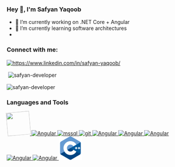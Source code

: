 ### Hey 👋, I'm Safyan Yaqoob

- 🔭 I’m currently working on .NET Core + Angular
- 🌱 I’m currently learning software architectures
- 
<h3 align="left">Connect with me:</h3>

<a href="https://www.linkedin.com/in/safyan-yaqoob/" target="blank"><img align="center" src="https://raw.githubusercontent.com/rahuldkjain/github-profile-readme-generator/master/src/images/icons/Social/linked-in-alt.svg" alt="https://www.linkedin.com/in/safyan-yaqoob/" height="30" width="40" /></a>

<p>&nbsp;<img align="center" src="https://github-readme-stats.vercel.app/api?username=safyan-developer&show_icons=true&locale=en" alt="safyan-developer" /></p>

<p><img align="center" src="https://github-readme-streak-stats.herokuapp.com/?user=safyan-developer&" alt="safyan-developer" /></p>

### Languages and Tools
<p align="left">
    <a href="https://dev.to/t/csharp" target="_blank" rel="noreferrer"> <img src="https://res.cloudinary.com/practicaldev/image/fetch/s--x73YfqWW--/c_limit,f_auto,fl_progressive,q_80,w_64/https://dev-to-uploads.s3.amazonaws.com/uploads/badge/badge_image/33/csharp-badge.png" alt="" class="mr-4" style="transform: rotate(-5deg); width: 64px; height: 64px;"> </a> 
        <a href="https://dotnet.microsoft.com/en-us/download" target="_blank" rel="noreferrer"> <img src="https://www.vectorlogo.zone/logos/dotnet/dotnet-vertical.svg" alt="Angular" width="64px" height="64px"/> </a>
    <a href="https://www.microsoft.com/en-us/sql-server" target="_blank" rel="noreferrer"> <img src="https://www.svgrepo.com/show/303229/microsoft-sql-server-logo.svg" alt="mssql" width="64px" height="64px"/>
    <a href="https://git-scm.com/" target="_blank" rel="noreferrer"> <img src="https://www.vectorlogo.zone/logos/git-scm/git-scm-icon.svg" alt="git" width="64px" height="64px"/> </a>
    <a href="https://angular.io" target="_blank" rel="noreferrer"> <img src="https://www.vectorlogo.zone/logos/angular/angular-icon.svg" alt="Angular" width="64px" height="64px"/> </a>
    <a href="https://www.javascript.com/" target="_blank" rel="noreferrer"> <img src="https://www.vectorlogo.zone/logos/javascript/javascript-ar21.svg" alt="Angular" width="70px" height="64px"/> </a>
    <a href="https://www.typescriptlang.org/" target="_blank" rel="noreferrer"> <img src="https://www.vectorlogo.zone/logos/typescriptlang/typescriptlang-official.svg" alt="Angular" width="70px" height="64px"/> </a>
    <a href="https://www.w3schools.com/html/" target="_blank" rel="noreferrer"> <img src="https://www.vectorlogo.zone/logos/w3_html5/w3_html5-ar21.svg" alt="Angular" width="70px" height="64px"/> </a>
    <a href="https://www.w3schools.com/css/" target="_blank" rel="noreferrer"> <img src="https://www.vectorlogo.zone/logos/w3_css/w3_css-ar21.svg" alt="Angular" width="70px" height="64px"/> </a>
    <a href="https://www.w3schools.com/cpp/" target="_blank" rel="noreferrer"> <img src="https://raw.githubusercontent.com/devicons/devicon/master/icons/cplusplus/cplusplus-original.svg" alt="cplusplus" width="64px" height="64px"/> </a>
</p>

